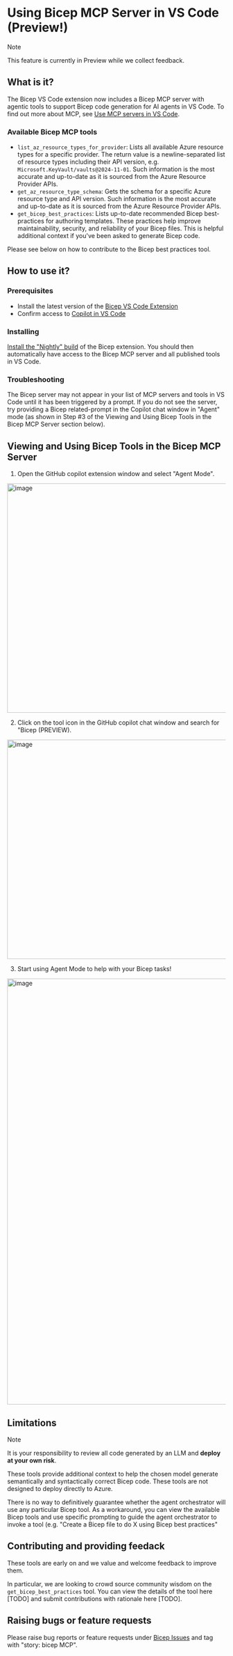 # Using Bicep MCP Server in VS Code (Preview!)

> [!NOTE]
> This feature is currently in Preview while we collect feedback.

## What is it?
The Bicep VS Code extension now includes a Bicep MCP server with agentic tools to support Bicep code generation for AI agents in VS Code. To find out more about MCP, see [Use MCP servers in VS Code](https://code.visualstudio.com/docs/copilot/chat/mcp-servers).

### Available Bicep MCP tools 
- `list_az_resource_types_for_provider`: Lists all available Azure resource types for a specific provider. The return value is a newline-separated list of resource types including their API version, e.g. `Microsoft.KeyVault/vaults@2024-11-01`. Such information is the most accurate and up-to-date as it is sourced from the Azure Resource Provider APIs. 
- `get_az_resource_type_schema`: Gets the schema for a specific Azure resource type and API version. Such information is the most accurate and up-to-date as it is sourced from the Azure Resource Provider APIs. 
- `get_bicep_best_practices`:  Lists up-to-date recommended Bicep best-practices for authoring templates. These practices help improve maintainability, security, and reliability of your Bicep files. This is helpful additional context if you've been asked to generate Bicep code.

Please see below on how to contribute to the Bicep best practices tool. 


## How to use it?
### Prerequisites
- Install the latest version of the [Bicep VS Code Extension](https://marketplace.visualstudio.com/items?itemName=ms-azuretools.vscode-bicep)
- Confirm access to [Copilot in VS Code](https://code.visualstudio.com/docs/copilot/overview)

### Installing 
[Install the "Nightly" build](https://github.com/Azure/bicep/blob/main/docs/installing-nightly.md) of the Bicep extension. You should then automatically have access to the Bicep MCP server and all published tools in VS Code.

### Troubleshooting 
The Bicep server may not appear in your list of MCP servers and tools in VS Code until it has been triggered by a prompt. If you do not see the server, try providing a Bicep related-prompt in the Copilot chat window in "Agent" mode (as shown in Step #3 of the Viewing and Using Bicep Tools in the Bicep MCP Server section below).  

## Viewing and Using Bicep Tools in the Bicep MCP Server
1. Open the GitHub copilot extension window and select "Agent Mode".
<img width="985" height="527" alt="image" src="https://github.com/user-attachments/assets/550cab6b-9d8b-450e-9cab-f015bf48afc3" />

2. Click on the tool icon in the GitHub copilot chat window and search for "Bicep (PREVIEW). 
<img width="697" height="504" alt="image" src="https://github.com/user-attachments/assets/3b68977c-01dc-4eae-b08f-47a795d6564f" />

3. Start using Agent Mode to help with your Bicep tasks! 
<img width="584" height="979" alt="image" src="https://github.com/user-attachments/assets/27a45a65-9467-409e-af49-443e22ee778c" />

## Limitations 
> [!NOTE]
> It is your responsibility to review all code generated by an LLM and **deploy at your own risk**. 

These tools provide additional context to help the chosen model generate semantically and syntactically correct Bicep code. These tools are not designed to deploy directly to Azure. 

There is no way to definitively guarantee whether the agent orchestrator will use any particular Bicep tool. As a workaround, you can view the available Bicep tools and use specific prompting to guide the agent orchestrator to invoke a tool (e.g. "Create a Bicep file to do X using Bicep best practices"  

## Contributing and providing feedack 
These tools are early on and we value and welcome feedback to improve them. 

In particular, we are looking to crowd source community wisdom on the `get_bicep_best_practices` tool. You can view the details of the tool here [TODO] and submit contributions with rationale here [TODO]. 

## Raising bugs or feature requests 
Please raise bug reports or feature requests under [Bicep Issues](https://github.com/Azure/bicep/issues) and tag with "story: bicep MCP". 

